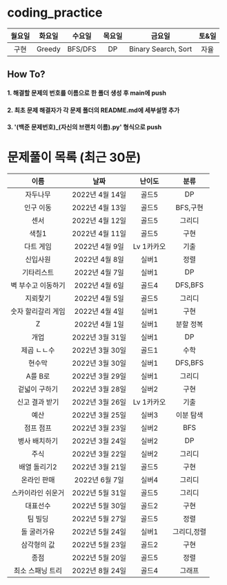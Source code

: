 # coding_practice

|월요일|화요일|수요일|목요일|금요일|토&일|
|:---:|:---:|:---:|:---:|:---:|:---:|
|구현|Greedy|BFS/DFS|DP|Binary Search, Sort|자율|


## How To?

#### 1. 해결할 문제의 번호를 이름으로 한 폴더 생성 후 main에 push
#### 2. 최초 문제 해결자가 각 문제 폴더의 README.md에 세부설명 추가
#### 3. '(백준 문제번호)_(자신의 브랜치 이름).py' 형식으로 push



# 문제풀이 목록 (최근 30문)

|이름|날짜|난이도|분류|
|:---:|:---:|:---:|:---:|
|자두나무|2022년 4월 14일|골드5|DP|
|인구 이동|2022년 4월 13일|골드5|BFS,구현|
|센서|2022년 4월 12일|골드5|그리디|
|색칠1|2022년 4월 11일|골드5|구현|
|다트 게임|2022년 4월 9일|Lv 1카카오|기출|
|신입사원|2022년 4월 8일|실버1|정렬|
|기타리스트|2022년 4월 7일|실버1|DP|
|벽 부수고 이동하기|2022년 4월 6일|골드4|DFS,BFS|
|지뢰찾기|2022년 4월 5일|골드5|그리디|
|숫자 할리갈리 게임|2022년 4월 4일|실버1|구현|
|Z|2022년 4월 1일|실버1|분할 정복|
|개업|2022년 3월 31일|실버1|DP|
|제곱 ㄴㄴ수|2022년 3월 30일|골드1|수학|
|현수막|2022년 3월 30일|실버1|DFS,BFS|
|A를 B로|2022년 3월 29일|실버1|그리디|
|겉넓이 구하기|2022년 3월 28일|실버2|구현|
|신고 결과 받기|2022년 3월 26일|Lv 1카카오|기출|
|예산|2022년 3월 25일|실버3|이분 탐색|
|점프 점프|2022년 3월 23일|실버2|BFS|
|병사 배치하기|2022년 3월 24일|실버2|DP|
|주식|2022년 3월 22일|실버2|그리디|
|배열 돌리기2|2022년 3월 21일|골드5|구현|
|온라인 판매|2022년 6월 7일|실버4|그리디|
|스카이라인 쉬운거|2022년 5월 31일|골드5|그리디|
|대표선수|2022년 5월 30일|골드2|구현|
|팀 빌딩|2022년 5월 27일|골드5|정렬|
|돌 굴러가유|2022년 5월 24일|실버1|그리디,정렬|
|삼각형의 값 |2022년 5월 23일|골드2|구현|
|종점|2022년 5월 20일|골드5|정렬|
|최소 스패닝 트리|2022년 8월 24일|골드4|그래프|
